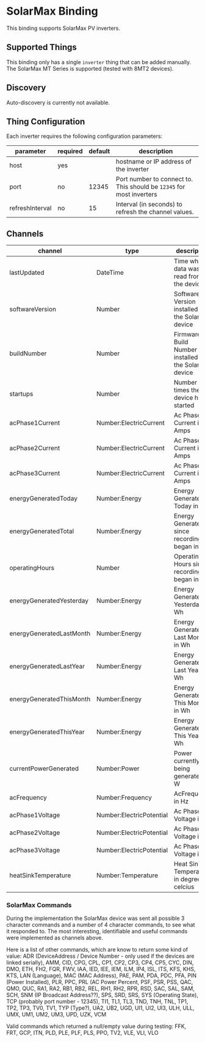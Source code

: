 # SolarMax Binding

This binding supports SolarMax PV inverters.

## Supported Things

This binding only has a single `inverter` thing that can be added manually.
The SolarMax MT Series is supported (tested with 8MT2 devices).

## Discovery

Auto-discovery is currently not available.

## Thing Configuration

Each inverter requires the following configuration parameters:

| parameter       | required | default | description                                                          |
| --------------- | -------- | ------- | -------------------------------------------------------------------- |
| host            | yes      |         | hostname or IP address of the inverter                               |
| port            | no       | 12345   | Port number to connect to. This should be `12345` for most inverters |
| refreshInterval | no       | 15      | Interval (in seconds) to refresh the channel values.                 |


## Channels

| channel                  | type                     | description                                            |
| ------------------------ | ------------------------ | ------------------------------------------------------ |
| lastUpdated              | DateTime                 | Time when data was last read from the device           |
| softwareVersion          | Number                   | Software Version installed on the SolarMax device      |
| buildNumber              | Number                   | Firmware Build Number installed on the SolarMax device |
| startups                 | Number                   | Number of times the device has started                 |
| acPhase1Current          | Number:ElectricCurrent   | Ac Phase 1 Current in Amps                             |
| acPhase2Current          | Number:ElectricCurrent   | Ac Phase 2 Current in Amps                             |
| acPhase3Current          | Number:ElectricCurrent   | Ac Phase 3 Current in Amps                             |
| energyGeneratedToday     | Number:Energy            | Energy Generated Today in Wh                           |
| energyGeneratedTotal     | Number:Energy            | Energy Generated since recording began in Wh           |
| operatingHours           | Number                   | Operating Hours since recording began in h             |
| energyGeneratedYesterday | Number:Energy            | Energy Generated Yesterday in Wh                       |
| energyGeneratedLastMonth | Number:Energy            | Energy Generated Last Month in Wh                      |
| energyGeneratedLastYear  | Number:Energy            | Energy Generated Last Year in Wh                       |
| energyGeneratedThisMonth | Number:Energy            | Energy Generated This Month in Wh                      |
| energyGeneratedThisYear  | Number:Energy            | Energy Generated This Year in Wh                       |
| currentPowerGenerated    | Number:Power             | Power currently being generated in W                   |
| acFrequency              | Number:Frequency         | AcFrequency in Hz                                      |
| acPhase1Voltage          | Number:ElectricPotential | Ac Phase1 Voltage in V                                 |
| acPhase2Voltage          | Number:ElectricPotential | Ac Phase2 Voltage in V                                 |
| acPhase3Voltage          | Number:ElectricPotential | Ac Phase3 Voltage in V                                 |
| heatSinkTemperature      | Number:Temperature       | Heat Sink Temperature in degrees celcius               |

### SolarMax Commands

During the implementation the SolarMax device was sent all possible 3 character commands and a number of 4 character commands, to see what it responded to.
The most interesting, identifiable and useful commands were implemented as channels above.

Here is a list of other commands, which are know to return some kind of value: ADR (DeviceAddress / Device Number - only used if the devices are linked serially), AMM, CID, CPG, CPL, CP1, CP2, CP3, CP4, CP5, CYC, DIN, DMO, ETH, FH2, FQR, FWV, IAA, IED, IEE, IEM, ILM, IP4, ISL, ITS, KFS, KHS, KTS, LAN (Language), MAC (MAC Address), PAE, PAM, PDA, PDC, PFA, PIN (Power Installed), PLR, PPC, PRL (AC Power Percent, PSF, PSR, PSS, QAC, QMO, QUC, RA1, RA2, RB1, RB2, REL, RH1, RH2, RPR, RSD, SAC, SAL, SAM, SCH, SNM (IP Broadcast Address??), SPS, SRD, SRS, SYS (Operating State), TCP (probably port number - 12345), TI1, TL1, TL3, TND, TNH, TNL, TP1, TP2, TP3, TV0, TV1, TYP (Type?), UA2, UB2, UGD, UI1, UI2, UI3, ULH, ULL, UMX, UM1, UM2, UM3, UPD, UZK, VCM

Valid commands which returned a null/empty value during testing: FFK, FRT, GCP, ITN, PLD, PLE, PLF, PLS, PPO, TV2, VLE, VLI, VLO
